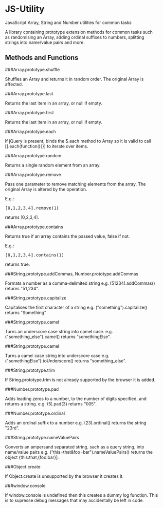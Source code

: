 JS-Utility
==========

JavaScript Array, String and Number utilities for common tasks

A library containing prototype extension methods for common tasks such as randomising an Array,
adding ordinal suffixes to numbers, splitting strings into name/value pairs and more.

Methods and Functions
---

###Array.prototype.shuffle

Shuffles an Array and returns it in random order. The original Array is affected.

###Array.prototype.last

Returns the last item in an array, or null if empty.

###Array.prototype.first

Returns the last item in an array, or null if empty.

###Array.prototype.each

If jQuery is present, binds the $.each method to Array so it is valid to call [].each(function(){}) to iterate over items.

###Array.prototype.random

Returns a single random element from an array.

###Array.prototype.remove

Pass one parameter to remove matching elements from the array. The original Array is altered by the operation.

E.g.:

<pre>[0,1,2,3,4].remove(1)</pre>

returns [0,2,3,4].

###Array.prototype.contains

Returns true if an array contains the passed value, false if not.

E.g.:

<pre>[0,1,2,3,4].contains(1)</pre>

returns true.

###String.prototype.addCommas, Number.prototype.addCommas

Formats a number as a comma-delimited string e.g. (51234).addCommas() returns "51,234".

###String.prototype.capitalize

Capitalises the first character of a string e.g. ("something").capitalize() returns "Something"

###String.prototype.camel

Turns an underscore case string into camel case. e.g. ("something_else").camel() returns "somethingElse".

###String.prototype.camel

Turns a camel case string into underscore case e.g. ("somethingElse").toUnderscore() returns "something_else".

###String.prototype.trim

If String.prototype.trim is not already supported by the browser it is added.

###Number.prototype.pad

Adds leading zeros to a number, to the number of digits specified, and returns a string. e.g. (5).pad(3) returns "005".

###Number.prototype.ordinal

Adds an ordinal suffix to a number e.g. (23).ordinal() returns the string "23rd".

###String.prototype.nameValuePairs

Converts an ampersand separated string, such as a query string, into name/value pairs e.g. ("this=that&foo=bar").nameValuePairs() returns the object {this:that,{foo:bar}].

###Object.create

If Object.create is unsupported by the browser it creates it.

###window.console

If window.console is undefined then this creates a dummy log function. This is to supresse debug messages that may accidentally be left in code.